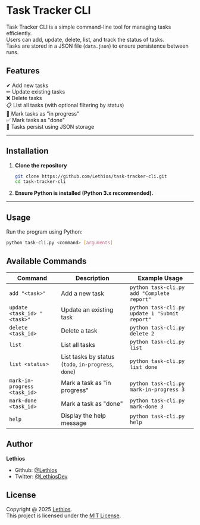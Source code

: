 # Task Tracker CLI  

Task Tracker CLI is a simple command-line tool for managing tasks efficiently.  
Users can add, update, delete, list, and track the status of tasks.  
Tasks are stored in a JSON file (`data.json`) to ensure persistence between runs.  

## Features  
✔ Add new tasks  
✏ Update existing tasks  
❌ Delete tasks  
📋 List all tasks (with optional filtering by status)  
🚀 Mark tasks as "in progress"  
✅ Mark tasks as "done"  
💾 Tasks persist using JSON storage  

---

## Installation  

1. **Clone the repository**  
   ```bash
   git clone https://github.com/Lethios/task-tracker-cli.git
   cd task-tracker-cli
2. **Ensure Python is installed (Python 3.x recommended).**
 
---

## Usage
Run the program using Python:
```bash
python task-cli.py <command> [arguments]
```

## Available Commands

| Command                         | Description                                | Example Usage                                      |
|---------------------------------|--------------------------------------------|----------------------------------------------------|
| `add "<task>"`                  | Add a new task                             | `python task-cli.py add "Complete report"`    |
| `update <task_id> "<task>"`     | Update an existing task                    | `python task-cli.py update 1 "Submit report"` |
| `delete <task_id>`              | Delete a task                              | `python task-cli.py delete 2`                 |
| `list`                          | List all tasks                             | `python task-cli.py list`                     |
| `list <status>`                 | List tasks by status (`todo`, `in-progress`, `done`)      | `python task-cli.py list done` |
| `mark-in-progress <task_id>`    | Mark a task as "in progress"               | `python task-cli.py mark-in-progress 3`       |
| `mark-done <task_id>`           | Mark a task as "done"                      | `python task-cli.py mark-done 3`              |
| `help`                          | Display the help message                   | `python task-cli.py help`                     |

## Author

**Lethios**
- Github: [@Lethios](https://github.com/Lethios)
- Twitter: [@LethiosDev](https://x.com/LethiosDev)

## License

Copyright @ 2025 [Lethios](https://github.com/Lethios).  
This project is licensed under the [MIT License](LICENSE).
